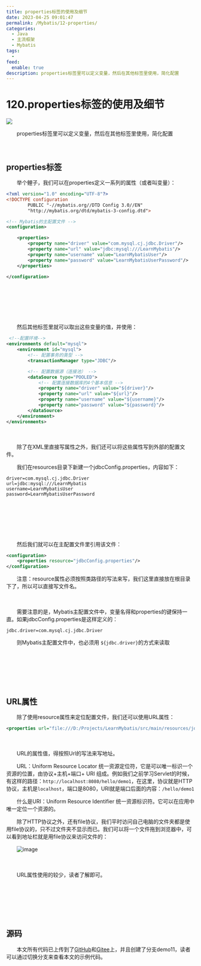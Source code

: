 ```yaml
---
title: properties标签的使用及细节
date: 2023-04-25 09:01:47
permalink: /Mybatis/12-properties/
categories:
  - Java
  - 主流框架
  - Mybatis
tags:
  - 
feed:
  enable: true
description: properties标签里可以定义变量，然后在其他标签里使用，简化配置
---
```

# 120.properties标签的使用及细节

![](https://image.peterjxl.com/blog/392.jpg)


　　properties标签里可以定义变量，然后在其他标签里使用，简化配置
<!-- more -->
　　‍

## properties标签

　　举个鲤子，我们可以在properties定义一系列的属性（或者叫变量）：

```xml
<?xml version="1.0" encoding="UTF-8"?>
<!DOCTYPE configuration
        PUBLIC "-//mybatis.org//DTD Config 3.0//EN"
        "http://mybatis.org/dtd/mybatis-3-config.dtd">

<!-- Mybatis的主配置文件 -->
<configuration>

    <properties>
        <property name="driver" value="com.mysql.cj.jdbc.Driver"/>
        <property name="url" value="jdbc:mysql:///LearnMybatis"/>
        <property name="username" value="LearnMybatisUser"/>
        <property name="password" value="LearnMybatisUserPassword"/>
    </properties>

</configuration>
```

　　‍

　　‍

　　‍

　　然后其他标签里就可以取出这些变量的值，并使用：

```xml
 <!--配置环境-->
<environments default="mysql">
    <environment id="mysql">
        <!-- 配置事务的类型 -->
        <transactionManager type="JDBC"/>

        <!-- 配置数据源（连接池） -->
        <dataSource type="POOLED">
            <!-- 配置连接数据库的4个基本信息 -->
            <property name="driver" value="${driver}"/>
            <property name="url" value="${url}"/>
            <property name="username" value="${username}"/>
            <property name="password" value="${password}"/>
        </dataSource>
    </environment>
</environments>
```

　　‍

　　除了在XML里直接写属性之外，我们还可以将这些属性写到外部的配置文件。

　　我们在resources目录下新建一个jdbcConfig.properties，内容如下：

```properties
driver=com.mysql.cj.jdbc.Driver
url=jdbc:mysql:///LearnMybatis
username=LearnMybatisUser
password=LearnMybatisUserPassword
```

　　‍

　　‍

　　‍

　　然后我们就可以在主配置文件里引用该文件：

```xml
<configuration>
    <properties resource="jdbcConfig.properties"/>
</configuration>
```

　　注意：resource属性必须按照类路径的写法来写，我们这里直接放在根目录下了，所以可以直接写文件名。

　　‍

　　需要注意的是，Mybatis主配置文件中，变量名得和properties的键保持一直。如果jdbcConfig.properties是这样定义的：

```properties
jdbc.driver=com.mysql.cj.jdbc.Driver
```

　　则Mybatis主配置文件中，也必须用 `${jdbc.driver}`​的方式来读取

　　‍

　　‍

　　‍

## URL属性

　　除了使用resource属性来定位配置文件，我们还可以使用URL属性：

```xml
<properties url="file:///D:/Projects/LearnMybatis/src/main/resources/jdbcConfig.properties">
```

　　‍

　　URL的属性值，得按照Url的写法来写地址。  

　　URL：Uniform Resource Locator 统一资源定位符，它是可以唯一标识一个资源的位置，由协议+主机+端口+   URI 组成。例如我们之前学习Servlet的时候，有这样的路径：`http://localhost:8080/hello/demo1`​，在这里，协议就是HTTP协议，主机是`localhost`​，端口是8080，URI就是端口后面的内容：​`/hello/demo1`​

　　什么是URI：Uniform Resource Identifier 统一资源标识符。它可以在应用中唯一定位一个资源的。

　　除了HTTP协议之外，还有file协议，我们平时访问自己电脑的文件夹都是使用file协议的，只不过文件夹不显示而已。我们可以将一个文件拖到浏览器中，可以看到地址栏就是用file协议来访问文件的：

　　​​![image](https://image.peterjxl.com/blog/image-20230419215824-ibbjo0y.png)​​

　　‍

　　URL属性使用的较少，读者了解即可。

　　‍

　　‍

　　‍

## 源码

　　本文所有代码已上传到了[GitHub](https://github.com/Peter-JXL/LearnMybatis)和[Gitee](https://gitee.com/peterjxl/LearnMybatis)上，并且创建了分支demo11，读者可以通过切换分支来查看本文的示例代码。

　　‍
